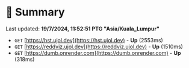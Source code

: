 # 📖 Summary
Last updated: **19/7/2024, 11:52:51 PTG "Asia/Kuala_Lumpur"**

- `GET` [https://hst.ujol.dev](https://hst.ujol.dev) - **Up** (2553ms)
- `GET` [https://reddviz.ujol.dev](https://reddviz.ujol.dev) - **Up** (1510ms)
- `GET` [https://dumb.onrender.com](https://dumb.onrender.com) - **Up** (318ms)
